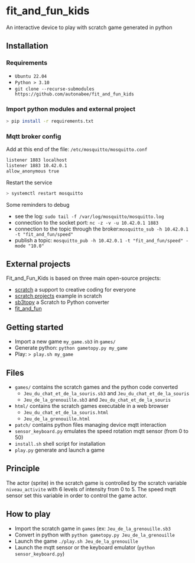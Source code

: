 # fit_and_fun_kids

An interactive device to play with scratch game generated in python

## Installation

### Requirements

* `Ubuntu 22.04`
* `Python > 3.10`
* `git clone --recurse-submodules https://github.com/autonabee/fit_and_fun_kids`

### Import python modules and external project

```bash
> pip install -r requirements.txt
```

### Mqtt broker config

Add at this end of the file: `/etc/mosquitto/mosquitto.conf`

```bash
listener 1883 localhost 
listener 1883 10.42.0.1
allow_anonymous true
```

Restart the service

```bash
> systemctl restart mosquitto
```

Some reminders to debug

* see the log: `sudo tail -f /var/log/mosquitto/mosquitto.log`
* connection to the socket port: `nc -z -v -u 10.42.0.1 1883`
* connection to the topic through the broker:`mosquitto_sub -h 10.42.0.1 -t "fit_and_fun/speed"`
* publish a topic: `mosquitto_pub -h 10.42.0.1 -t "fit_and_fun/speed" -mode "10.0"`

## External projects

Fit_and_Fun_Kids is based on three main open-source projects:

* [scratch](https://scratch.mit.edu/) a support to creative coding for everyone
* [scratch projects](https://scratch.mit.edu/studios/33100170/) example in scratch
* [sb3topy](https://github.com/autonabee/sb3topy/) a Scratch to Python converter
* [fit_and_fun](https://github.com/autonabee/fit_and_fun)

## Getting started

* Import a new game `my_game.sb3` in `games/`
* Generate python: `python gametopy.py my_game`
* Play: `> play.sh my_game`

## Files

* `games/` contains the scratch games and the python code converted
  * `Jeu_du_chat_et_de_la_souris.sb3` and `Jeu_du_chat_et_de_la_souris`
  * `Jeu_de_la_grenouille.sb3` and `Jeu_du_chat_et_de_la_souris`
* `html/` contains the scratch games executable in a web browser
  * `Jeu_du_chat_et_de_la_souris.html`
  * `Jeu_de_la_grenouille.html`
* `patch/` contains python files managing device mqtt interaction
* `sensor_keyboard.py` emulates the speed rotation mqtt sensor (from 0 to 50)
* `install.sh` shell script for installation
* `play.py` generate and launch a game

## Principle

The actor (sprite) in the scratch game is controlled by the scratch variable `niveau_activite` with 6 levels of intensity from 0 to 5. The speed mqtt sensor set this variable in order to control the game actor.

## How to play

* Import the scratch game in `games` (ex: `Jeu_de_la_grenouille.sb3`
* Convert in python with `python gametopy.py Jeu_de_la_grenouille`
* Launch the game `./play.sh Jeu_de_la_grenouille`
* Launch the mqtt sensor or the keyboard emulator (`python sensor_keyboard.py`)
